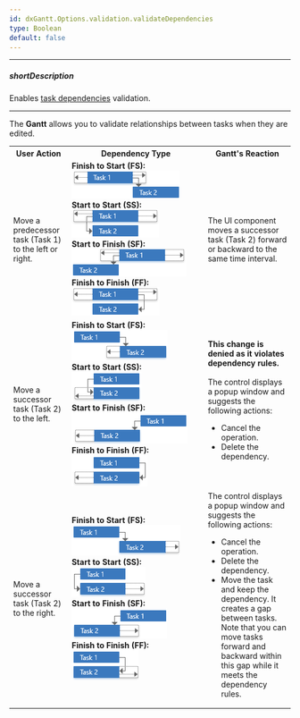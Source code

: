 ```yaml
---
id: dxGantt.Options.validation.validateDependencies
type: Boolean
default: false
---
```

---
##### shortDescription
Enables [task dependencies](/api-reference/10%20UI%20Widgets/dxGantt/1%20Configuration/dependencies '/Documentation/ApiReference/UI_Components/dxGantt/Configuration/dependencies/') validation.

---

The **Gantt** allows you to validate relationships between tasks when they are edited.

<table class="dx-table">
    <tr>
        <th>User Action</th>
        <th style="width:230px">Dependency Type</th>
        <th>Gantt's Reaction</th>
    </tr>
    <tr>
        <td>Move a predecessor task (Task 1) to the left or right.</td>
        <td>
            <b>Finish to Start (FS):</b><br/>
            <img src="/images/Gantt/fs-move-task1.png" alt="DevExtreme Gantt - Dependency validation - Finish To Start" /><br/>
            <b>Start to Start (SS):</b><br/>
            <img src="/images/Gantt/ss-move-task1.png" alt="DevExtreme Gantt - Dependency validation - Start To Start" /><br/>
            <b>Start to Finish (SF):</b><br/>
            <img src="/images/Gantt/sf-move-task1.png" alt="DevExtreme Gantt - Dependency validation - Start To Finish" /><br/>
            <b>Finish to Finish (FF):</b><br/>
            <img src="/images/Gantt/ff-move-task1.png" alt="DevExtreme Gantt - Dependency validation - Finish To Finish" /><br/>
        </td>
        <td>The UI component moves a successor task (Task 2) forward or backward to the same time interval.</td>
    </tr>
    <tr>
        <td>Move a successor task (Task 2) to the left.</td>
        <td>
            <b>Finish to Start (FS):</b><br/>
            <img src="/images/Gantt/fs-task2-left-shift.png" alt="DevExtreme Gantt - Dependency validation - Finish To Start" /><br/>
            <b>Start to Start (SS):</b><br/>
            <img src="/images/Gantt/ss-task2-left-shift.png" alt="DevExtreme Gantt - Dependency validation - Start To Start" /><br/>
            <b>Start to Finish (SF):</b><br/>
            <img src="/images/Gantt/sf-task2-left.png" alt="DevExtreme Gantt - Dependency validation - Start To Finish" /><br/>
            <b>Finish to Finish (FF):</b><br/>
            <img src="/images/Gantt/ff-task2-left.png" alt="DevExtreme Gantt - Dependency validation - Finish To Finish" /><br/>
        </td>
        <td>
            <b>This change is denied as it violates dependency rules.</b><br/>
            <br/>
            The control displays a popup window and suggests the following actions: <br/>
            <ul>    
                <li>Cancel the operation.</li>
                <li>Delete the dependency.</li>
            </ul>
        </td>
    </tr>
    <tr>
        <td>Move a successor task (Task 2) to the right.</td>
        <td>
            <b>Finish to Start (FS):</b><br/>
            <img src="/images/Gantt/fs-task2-right-shift.png" alt="DevExtreme Gantt - Dependency validation - Finish To Start" /><br/>
            <b>Start to Start (SS):</b><br/>
            <img src="/images/Gantt/ss-task2-right-shift.png" alt="DevExtreme Gantt - Dependency validation - Start To Start" /><br/>
            <b>Start to Finish (SF):</b><br/>
            <img src="/images/Gantt/sf-task2-right.png" alt="DevExtreme Gantt - Dependency validation - Start To Finish" /><br/>
            <b>Finish to Finish (FF):</b><br/>
            <img src="/images/Gantt/ff-task2-right.png" alt="DevExtreme Gantt - Dependency validation - Finish To Finish" /><br/>
        </td>
        <td>
            The control displays a popup window and suggests the following actions: <br/>
            <ul>    
                <li>Cancel the operation.</li>
                <li>Delete the dependency.</li>
                <li>Move the task and keep the dependency. It creates a gap between tasks. Note that you can move tasks forward and backward within this gap while it meets the dependency rules.
                </li>
            </ul>
        </td>
    </tr> 
</table>